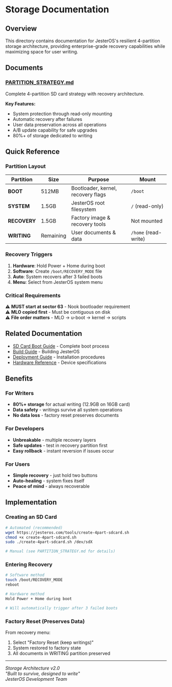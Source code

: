 # Storage Documentation

## Overview

This directory contains documentation for JesterOS's resilient 4-partition storage architecture, providing enterprise-grade recovery capabilities while maximizing space for user writing.

## Documents

### [PARTITION_STRATEGY.md](PARTITION_STRATEGY.md)
Complete 4-partition SD card strategy with recovery architecture.

**Key Features:**
- System protection through read-only mounting
- Automatic recovery after failures
- User data preservation across all operations
- A/B update capability for safe upgrades
- 80%+ of storage dedicated to writing

## Quick Reference

### Partition Layout

| Partition | Size | Purpose | Mount |
|-----------|------|---------|-------|
| **BOOT** | 512MB | Bootloader, kernel, recovery flags | `/boot` |
| **SYSTEM** | 1.5GB | JesterOS root filesystem | `/` (read-only) |
| **RECOVERY** | 1.5GB | Factory image & recovery tools | Not mounted |
| **WRITING** | Remaining | User documents & data | `/home` (read-write) |

### Recovery Triggers

1. **Hardware**: Hold Power + Home during boot
2. **Software**: Create `/boot/RECOVERY_MODE` file
3. **Auto**: System recovers after 3 failed boots
4. **Menu**: Select from JesterOS system menu

### Critical Requirements

⚠️ **MUST start at sector 63** - Nook bootloader requirement  
⚠️ **MLO copied first** - Must be contiguous on disk  
⚠️ **File order matters** - MLO → u-boot → kernel → scripts

## Related Documentation

- [SD Card Boot Guide](../01-getting-started/sd-card-boot-guide.md) - Complete boot process
- [Build Guide](../02-build/jesteros-build-guide.md) - Building JesterOS
- [Deployment Guide](../07-deployment/deployment-documentation.md) - Installation procedures
- [Hardware Reference](../hardware/) - Device specifications

## Benefits

### For Writers
- **80%+ storage** for actual writing (12.9GB on 16GB card)
- **Data safety** - writings survive all system operations
- **No data loss** - factory reset preserves documents

### For Developers
- **Unbreakable** - multiple recovery layers
- **Safe updates** - test in recovery partition first
- **Easy rollback** - instant reversion if issues occur

### For Users
- **Simple recovery** - just hold two buttons
- **Auto-healing** - system fixes itself
- **Peace of mind** - always recoverable

## Implementation

### Creating an SD Card

```bash
# Automated (recommended)
wget https://jesteros.com/tools/create-4part-sdcard.sh
chmod +x create-4part-sdcard.sh
sudo ./create-4part-sdcard.sh /dev/sdX

# Manual (see PARTITION_STRATEGY.md for details)
```

### Entering Recovery

```bash
# Software method
touch /boot/RECOVERY_MODE
reboot

# Hardware method
Hold Power + Home during boot

# Will automatically trigger after 3 failed boots
```

### Factory Reset (Preserves Data)

From recovery menu:
1. Select "Factory Reset (keep writings)"
2. System restored to factory state
3. All documents in WRITING partition preserved

---

*Storage Architecture v2.0*  
*"Built to survive, designed to write"*  
*JesterOS Development Team*